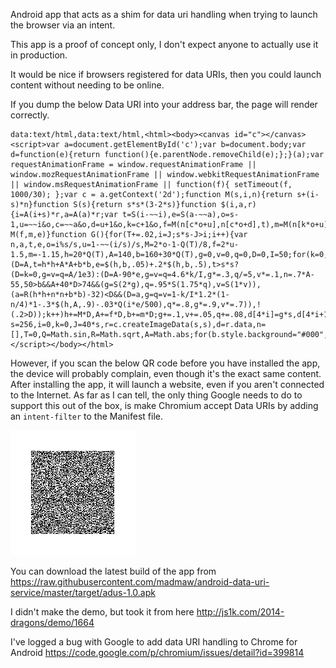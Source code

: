 Android app that acts as a shim for data uri handling when trying to launch the browser via an intent.

This app is a proof of concept only, I don't expect anyone to actually use it in production.

It would be nice if browsers registered for data URIs, then you could launch content without needing to be online.

If you dump the below Data URI into your address bar, the page will render correctly.

```
data:text/html,data:text/html,<html><body><canvas id="c"></canvas><script>var a=document.getElementById('c');var b=document.body;var d=function(e){return function(){e.parentNode.removeChild(e);};}(a);var requestAnimationFrame = window.requestAnimationFrame || window.mozRequestAnimationFrame || window.webkitRequestAnimationFrame || window.msRequestAnimationFrame || function(f){ setTimeout(f, 1000/30); };var c = a.getContext('2d');function M(s,i,n){return s+(i-s)*n}function S(s){return s*s*(3-2*s)}function $(i,a,r){i=A(i+s)*r,a=A(a)*r;var t=S(i-~~i),e=S(a-~~a),o=s-1,u=~~i&o,c=~~a&o,d=u+1&o,k=c+1&o,f=M(n[c*o+u],n[c*o+d],t),m=M(n[k*o+u],n[k*o+d],t);return M(f,m,e)}function G(){for(T+=.02,i=J;s*s-J>i;i++){var n,a,t,e,o=i%s/s,u=1-~~(i/s)/s,M=2*o-1-Q(T)/8,f=2*u-1.5,m=-1.15,h=20*Q(T),A=140,b=160+30*Q(T),g=0,v=0,q=0,D=0,I=50;for(k=0,E=1;I>k&&(D=A,t=h*h+A*A+b*b,e=$(h,b,.05)+.2*$(h,b,.5),t>s*s?(D=k=0,g=v=q=A/1e3):(D=A-90*e,g=v=q=4.6*k/I,g*=.3,q/=5,v*=.1,n=.7*A-55,50>b&&A+40*D>74&&(g=S(2*g),q=.95*S(1.75*q),v=S(1*v)),(a=R(h*h+n*n+b*b)-32)<D&&(D=a,g=q=v=1-k/I*1.2*(1-n/4)*1-.3*$(h,A,.9)-.03*Q(i*e/500),q*=.8,g*=.9,v*=.7)),!(.2>D));k++)h+=M*D,A+=f*D,b+=m*D;g+=.1,v+=.05,q+=.08,d[4*i]=g*s,d[4*i+1]=q*s,d[4*i+2]=v*s,d[4*i+3]=s}c.putImageData(r,0,-40),requestAnimationFrame(G)}var s=256,i=0,k=0,J=40*s,r=c.createImageData(s,s),d=r.data,n=[],T=0,Q=Math.sin,R=Math.sqrt,A=Math.abs;for(b.style.background="#000",i=0;s*s>i;i++)n[i]=M(.7,.5,Math.random());G();</script></body></html>
```

However, if you scan the below QR code before you have installed the app, the device will probably complain, even though it's the exact same content. After installing the app, it will launch a website, even if you aren't connected to the Internet. As far as I can tell, the only thing Google needs to do to support this out of the box, is make Chromium accept Data URIs by adding an `intent-filter` to the Manifest file.

![QR Code](https://raw.githubusercontent.com/madmaw/android-data-uri-service/master/qrcode.png)

You can download the latest build of the app from https://raw.githubusercontent.com/madmaw/android-data-uri-service/master/target/adus-1.0.apk

I didn't make the demo, but took it from here http://js1k.com/2014-dragons/demo/1664

I've logged a bug with Google to add data URI handling to Chrome for Android https://code.google.com/p/chromium/issues/detail?id=399814
